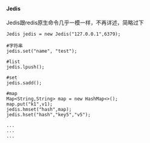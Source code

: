 #### Jedis

Jedis跟redis原生命令几乎一模一样，不再详述，简略过下

```
Jedis jedis = new Jedis("127.0.0.1",6379);

#字符串
jedis.set("name", "test");

#list
jedis.lpush();

#set
jedis.sadd();

#map
Map<String,String> map = new HashMap<>();
map.put("k1",v1);
jedis.hmset("hash",map);
jedis.hset("hash","key5","v5");

...
...
...


```
